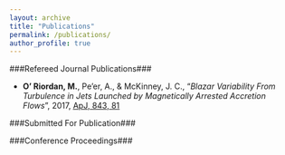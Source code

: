 ```yaml
---
layout: archive
title: "Publications"
permalink: /publications/
author_profile: true
---
```


###Refereed Journal Publications###

- **O’ Riordan, M.**, Pe’er, A., & McKinney, J. C., “*Blazar Variability From Turbulence in Jets
Launched by Magnetically Arrested Accretion Flows*”, 2017, [<u>ApJ, 843, 81</u>](http://adsabs.harvard.edu/cgi-bin/bib_query?arXiv:1704.05882)

###Submitted For Publication###

###Conference Proceedings###

<!---
{% if author.googlescholar %}
  You can also find my articles on <u><a href="{{author.googlescholar}}">my Google Scholar profile</a>.</u>
{% endif %}

{% include base_path %}

{% for post in site.publications reversed %}
  {% include archive-single.html %}
{% endfor %}
--->
